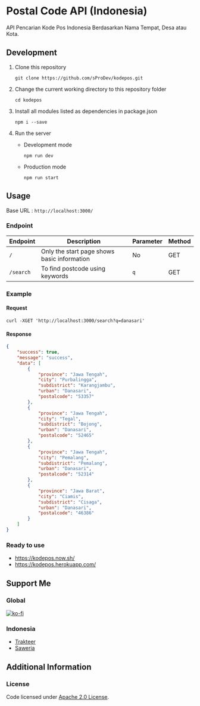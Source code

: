# Postal Code API (Indonesia)

API Pencarian Kode Pos Indonesia Berdasarkan Nama Tempat, Desa atau Kota.

## Development

1. Clone this repository
    ```
    git clone https://github.com/sProDev/kodepos.git
    ```

2. Change the current working directory to this repository folder
    ```
    cd kodepos
    ```

3. Install all modules listed as dependencies in package.json
    ```
    npm i --save
    ```
    
4. Run the server
    
    - Development mode
        ```
        npm run dev
        ```
    
    - Production mode
        ```
        npm run start
        ```

## Usage

Base URL : `http://localhost:3000/`

### Endpoint

| Endpoint  | Description                                 | Parameter | Method |
| --------- | ------------------------------------------- | --------- | ------ |
| `/`       | Only the start page shows basic information | No        | GET    |
| `/search` | To find postcode using keywords             | `q`       | GET    |

### Example

#### Request

```curl
curl -XGET 'http://localhost:3000/search?q=danasari'
```

#### Response

```json
{
    "success": true,
    "message": "success",
    "data": [
        {
            "province": "Jawa Tengah",
            "city": "Purbalingga",
            "subdistrict": "Karangjambu",
            "urban": "Danasari",
            "postalcode": "53357"
        },
        {
            "province": "Jawa Tengah",
            "city": "Tegal",
            "subdistrict": "Bojong",
            "urban": "Danasari",
            "postalcode": "52465"
        },
        {
            "province": "Jawa Tengah",
            "city": "Pemalang",
            "subdistrict": "Pemalang",
            "urban": "Danasari",
            "postalcode": "52314"
        },
        {
            "province": "Jawa Barat",
            "city": "Ciamis",
            "subdistrict": "Cisaga",
            "urban": "Danasari",
            "postalcode": "46386"
        }
    ]
}
```

### Ready to use

- https://kodepos.now.sh/
- https://kodepos.herokuapp.com/

## Support Me

### Global

[![ko-fi](https://www.ko-fi.com/img/githubbutton_sm.svg)](https://ko-fi.com/sProDev)

### Indonesia

- [Trakteer](https://trakteer.id/sproDev)
- [Saweria](https://saweria.co/sProDev)

## Additional Information

### License

Code licensed under [Apache 2.0 License](https://github.com/sProDev/kodepos/blob/main/LICENSE).
